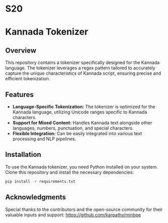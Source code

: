 # S20

# Kannada Tokenizer

## Overview

This repository contains a tokenizer specifically designed for the Kannada language. The tokenizer leverages a regex pattern tailored to accurately capture the unique characteristics of Kannada script, ensuring precise and efficient tokenization.

## Features

- **Language-Specific Tokenization:** The tokenizer is optimized for the Kannada language, utilizing Unicode ranges specific to Kannada characters.
- **Support for Mixed Content:** Handles Kannada text alongside other languages, numbers, punctuation, and special characters.
- **Flexible Integration:** Can be easily integrated into various text processing and NLP pipelines.

## Installation

To use the Kannada tokenizer, you need Python installed on your system. Clone this repository and install the necessary dependencies:

```sh
pip install -r requirements.txt
```

## Acknowledgments

Special thanks to the contributors and the open-source community for their valuable inputs and support: https://github.com/karpathy/minbpe
